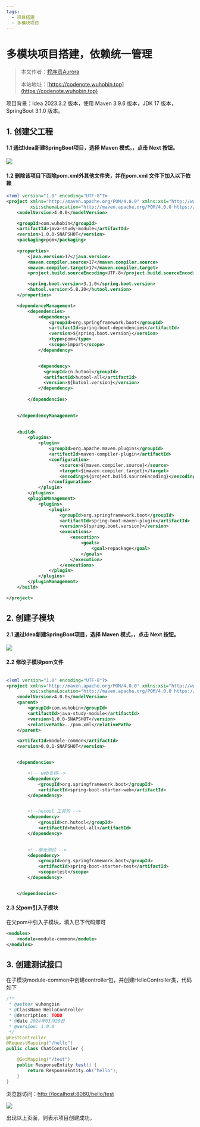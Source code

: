 ```yaml
---
tags:
  - 项目搭建
  - 多模块项目
---
```


# 多模块项目搭建，依赖统一管理


> 本文作者：[程序员Aurora](/author.md)
>
> 本站地址：[https://codenote.wuhobin.top](https://codenote.wuhobin.top)


项目背景：Idea 2023.3.2 版本，使用 Maven 3.9.6 版本，JDK 17 版本，SpringBoot 3.1.0 版本。


## 1. 创建父工程

#### 1.1 通过Idea新建SpringBoot项目，选择 Maven 模式，，点击 Next 按钮。

![](./images/image.png)

#### 1.2 删除该项目下面除pom.xml外其他文件夹，并在pom.xml 文件下加入以下依赖

```xml
<?xml version="1.0" encoding="UTF-8"?>
<project xmlns="http://maven.apache.org/POM/4.0.0" xmlns:xsi="http://www.w3.org/2001/XMLSchema-instance"
         xsi:schemaLocation="http://maven.apache.org/POM/4.0.0 https://maven.apache.org/xsd/maven-4.0.0.xsd">
    <modelVersion>4.0.0</modelVersion>

    <groupId>com.wuhobin</groupId>
    <artifactId>java-study-module</artifactId>
    <version>1.0.0-SNAPSHOT</version>
    <packaging>pom</packaging>
    
    <properties>
        <java.version>17</java.version>
        <maven.compiler.source>17</maven.compiler.source>
        <maven.compiler.target>17</maven.compiler.target>
        <project.build.sourceEncoding>UTF-8</project.build.sourceEncoding>

        <spring.boot.version>3.1.0</spring.boot.version>
        <hutool.version>5.8.20</hutool.version>
    </properties>

    <dependencyManagement>
        <dependencies>
            <dependency>
                <groupId>org.springframework.boot</groupId>
                <artifactId>spring-boot-dependencies</artifactId>
                <version>${spring.boot.version}</version>
                <type>pom</type>
                <scope>import</scope>
            </dependency>


            <dependency>
              <groupId>cn.hutool</groupId>
              <artifactId>hutool-all</artifactId>
              <version>${hutool.version}</version>
            </dependency>
            
        </dependencies>

        
    </dependencyManagement>

  
    <build>
        <plugins>
            <plugin>
                <groupId>org.apache.maven.plugins</groupId>
                <artifactId>maven-compiler-plugin</artifactId>
                <configuration>
                    <source>${maven.compiler.source}</source>
                    <target>${maven.compiler.target}</target>
                    <encoding>${project.build.sourceEncoding}</encoding>
                </configuration>
            </plugin>
        </plugins>
        <pluginManagement>
            <plugins>
                <plugin>
                    <groupId>org.springframework.boot</groupId>
                    <artifactId>spring-boot-maven-plugin</artifactId>
                    <version>${spring.boot.version}</version>
                    <executions>
                        <execution>
                            <goals>
                                <goal>repackage</goal>
                            </goals>
                        </execution>
                    </executions>
                </plugin>
            </plugins>
        </pluginManagement>
    </build>

</project>

```

## 2. 创建子模块


#### 2.1 通过Idea新建SpringBoot项目，选择 Maven 模式，，点击 Next 按钮。

![](./images/image.png)

#### 2.2 修改子模块pom文件

```xml

<?xml version="1.0" encoding="UTF-8"?>
<project xmlns="http://maven.apache.org/POM/4.0.0" xmlns:xsi="http://www.w3.org/2001/XMLSchema-instance"
         xsi:schemaLocation="http://maven.apache.org/POM/4.0.0 https://maven.apache.org/xsd/maven-4.0.0.xsd">
    <modelVersion>4.0.0</modelVersion>
    <parent>
        <groupId>com.wuhobin</groupId>
        <artifactId>java-study-module</artifactId>
        <version>1.0.0-SNAPSHOT</version>
        <relativePath>../pom.xml</relativePath>
    </parent>

    <artifactId>module-common</artifactId>
    <version>0.0.1-SNAPSHOT</version>


    <dependencies>

        <!-- web支持-->
        <dependency>
            <groupId>org.springframework.boot</groupId>
            <artifactId>spring-boot-starter-web</artifactId>
        </dependency>


        <!--hutool 工具包 -->
        <dependency>
            <groupId>cn.hutool</groupId>
            <artifactId>hutool-all</artifactId>
        </dependency>

    
        <!--单元测试 -->
        <dependency>
            <groupId>org.springframework.boot</groupId>
            <artifactId>spring-boot-starter-test</artifactId>
            <scope>test</scope>
        </dependency>


    </dependencies>

```

#### 2.3 父pom引入子模块

在父pom中引入子模块，填入已下代码即可

```xml
<modules>
    <module>module-common</module>
</modules>
```

## 3. 创建测试接口

在子模块module-common中创建controller包，并创建HelloController类，代码如下

```java
/**
 * @author wuhongbin
 * @ClassName HelloController
 * @description: TODO
 * @date 2024年03月20日
 * @version: 1.0.0
 */
@RestController
@RequestMapping("/hello")
public class ChatController {

    @GetMapping("/test")
    public ResponseEntity test() {
        return ResponseEntity.ok("hello");
    }
}

```


浏览器访问：[http://localhost:8080/hello/test](http://localhost:8080/hello/test)

![](./images/image01.png)

出现以上页面，则表示项目创建成功。


<Vssue :title="$title" />